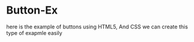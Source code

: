 # Button-Ex
here is the example of buttons using HTML5, And CSS
we can create this type of exapmle easily
